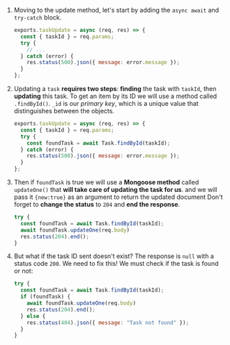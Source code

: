 1. Moving to the update method, let's start by adding the `async await` and `try-catch` block.

   ```javascript
   exports.taskUpdate = async (req, res) => {
     const { taskId } = req.params;
     try {
       // ...
     } catch (error) {
       res.status(500).json({ message: error.message });
     }
   };
   ```

2. Updating a `task` **requires two steps**: **finding** the task with `taskId`, then **updating** this task. To get an item by its ID we will use a method called `.findById()`. `_id` is our _primary key_, which is a unique value that distinguishes between the objects.

   ```javascript
   exports.taskUpdate = async (req, res) => {
     const { taskId } = req.params;
     try {
       const foundTask = await Task.findById(taskId);
     } catch (error) {
       res.status(500).json({ message: error.message });
     }
   };
   ```

3. Then if `foundTask` is true we will use a **Mongoose method** called `updateOne()` that **will take care of updating the task for us**. and we will pass it `{new:true}` as an argument to return the updated document Don't forget to **change the status** to `204` and **end the response**.

   ```javascript
   try {
     const foundTask = await Task.findById(taskId);
     await foundTask.updateOne(req.body)
     res.status(204).end();
   }
   ```

4. But what if the task ID sent doesn't exist? The response is `null` with a status code `200`. We need to fix this! We must check if the task is found or not:

   ```javascript
   try {
     const foundTask = await Task.findById(taskId);
     if (foundTask) {
       await foundTask.updateOne(req.body)
       res.status(204).end();
     } else {
       res.status(404).json({ message: "Task not found" });
     }
   }
   ```
